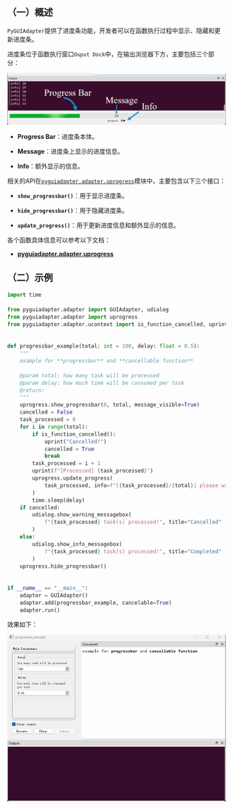 ## （一）概述

`PyGUIAdapter`提供了进度条功能，开发者可以在函数执行过程中显示、隐藏和更新进度条。

进度条位于函数执行窗口`Ouput Dock`中，在输出浏览器下方，主要包括三个部分：

<div style="text-align: center">
    <img src="/assets/progressbar.png" />
</div>

- **Progress Bar**：进度条本体。

- **Message**：进度条上显示的进度信息。

- **Info**：额外显示的信息。

  

相关的API在[`pyguiadapter.adapter.uprogress`]({{main_branch}}/pyguiadapter/adapter/uprogress.py)模块中，主要包含以下三个接口：


- **`show_progressbar()`**：用于显示进度条。

- **`hide_progressbar()`**：用于隐藏进度条。

- **`update_progress()`**：用于更新进度信息和额外显示的信息。

各个函数具体信息可以参考以下文档：

- [**pyguiadapter.adapter.uprogress**](apis/pyguiadapter.adapter.uprogress.md)



## （二）示例

```python
import time

from pyguiadapter.adapter import GUIAdapter, udialog
from pyguiadapter.adapter import uprogress
from pyguiadapter.adapter.ucontext import is_function_cancelled, uprint


def progressbar_example(total: int = 100, delay: float = 0.5):
    """
    example for **progressbar** and **cancellable function**

    @param total: how many task will be processed
    @param delay: how much time will be consumed per task
    @return:
    """
    uprogress.show_progressbar(0, total, message_visible=True)
    cancelled = False
    task_processed = 0
    for i in range(total):
        if is_function_cancelled():
            uprint("Cancelled!")
            cancelled = True
            break
        task_processed = i + 1
        uprint(f"[Processed] {task_processed}")
        uprogress.update_progress(
            task_processed, info=f"[{task_processed}/{total}] please wait..."
        )
        time.sleep(delay)
    if cancelled:
        udialog.show_warning_messagebox(
            f"{task_processed} task(s) processed!", title="Cancelled"
        )
    else:
        udialog.show_info_messagebox(
            f"{task_processed} task(s) processed!", title="Completed"
        )
    uprogress.hide_progressbar()


if __name__ == "__main__":
    adapter = GUIAdapter()
    adapter.add(progressbar_example, cancelable=True)
    adapter.run()

```

效果如下：

<div style="text-align: center">
    <img src="/assets/progressbar_example.gif" />
</div>


